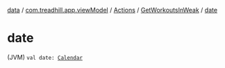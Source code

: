 [data](../../../index.md) / [com.treadhill.app.viewModel](../../index.md) / [Actions](../index.md) / [GetWorkoutsInWeak](index.md) / [date](./date.md)

# date

(JVM) `val date: `[`Calendar`](https://docs.oracle.com/javase/8/docs/api/java/util/Calendar.html)